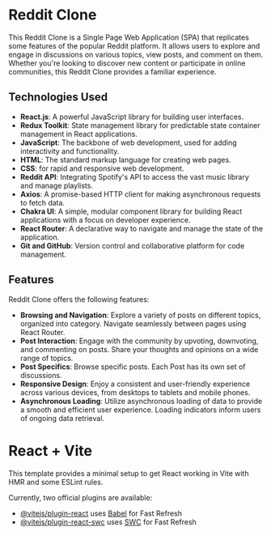 # Reddit Clone

This Reddit Clone is a Single Page Web Application (SPA) that replicates some features of the popular Reddit platform. It allows users to explore and engage in discussions on various topics, view posts, and comment on them. Whether you're looking to discover new content or participate in online communities, this Reddit Clone provides a familiar experience.

## Technologies Used

- **React.js**: A powerful JavaScript library for building user interfaces.
- **Redux Toolkit**: State management library for predictable state container management in React applications.
- **JavaScript**: The backbone of web development, used for adding interactivity and functionality.
- **HTML**: The standard markup language for creating web pages.
- **CSS**: for rapid and responsive web development.
- **Reddit API**: Integrating Spotify's API to access the vast music library and manage playlists.
- **Axios**: A promise-based HTTP client for making asynchronous requests to fetch data.
- **Chakra UI**: A simple, modular component library for building React applications with a focus on developer experience.
- **React Router**: A declarative way to navigate and manage the state of the application.
- **Git and GitHub**: Version control and collaborative platform for code management.

## Features

Reddit Clone offers the following features:

- **Browsing and Navigation**:  Explore a variety of posts on different topics, organized into category. Navigate seamlessly between pages using React Router.
- **Post Interaction**: Engage with the community by upvoting, downvoting, and commenting on posts. Share your thoughts and opinions on a wide range of topics.
- **Post Specifics**: Browse specific posts. Each Post has its own set of discussions.
- **Responsive Design**: Enjoy a consistent and user-friendly experience across various devices, from desktops to tablets and mobile phones.
- **Asynchronous Loading**: Utilize asynchronous loading of data to provide a smooth and efficient user experience. Loading indicators inform users of ongoing data retrieval.

# React + Vite

This template provides a minimal setup to get React working in Vite with HMR and some ESLint rules.

Currently, two official plugins are available:

- [@vitejs/plugin-react](https://github.com/vitejs/vite-plugin-react/blob/main/packages/plugin-react/README.md) uses [Babel](https://babeljs.io/) for Fast Refresh
- [@vitejs/plugin-react-swc](https://github.com/vitejs/vite-plugin-react-swc) uses [SWC](https://swc.rs/) for Fast Refresh
